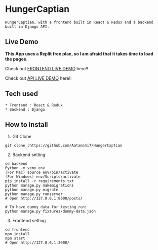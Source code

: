 # HungerCaptian
```
HungerCaptian, with a frontend built in React & Redux and a backend built in Django API.
```

## Live Demo

**This App uses a Replit free plan, so I am afraid that it takes time to load the pages.**

Check out [FRONTEND LIVE DEMO](https://hc-frontend.artipatel7.repl.co/) here!!

Check out [API LIVE DEMO](https://hc-backend.artipatel7.repl.co/) here!!

## Tech used

```
* Frontend : React & Redux
* Backend : Django
```

## How to Install

1. Git Clone

```
git clone :https://github.com/Aatamahi7/HungerCaptian
```

2. Backend setting

```
cd backend
Python -m venv env
(For Mac) source env/bin/activate
(For Windows) env/Scripts\activate
pip install -r requirements.txt
python manage.py makemigrations
python manage.py migrate
python manage.py runserver
# Open http://127.0.0.1:8000/posts/

# To have dummy data for testing run:
python manage.py fixtures/dummy-data.json
```

3. Frontend setting

```
cd frontend
npm install
npm start
# Open http://127.0.0.1:3000/
```
